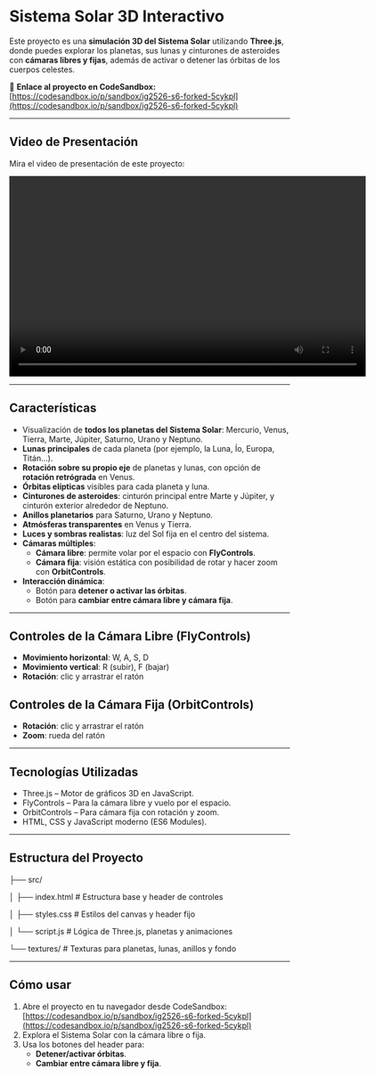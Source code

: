 # Sistema Solar 3D Interactivo

Este proyecto es una **simulación 3D del Sistema Solar** utilizando **Three.js**, donde puedes explorar los planetas, sus lunas y cinturones de asteroides con **cámaras libres y fijas**, además de activar o detener las órbitas de los cuerpos celestes.

🔗 **Enlace al proyecto en CodeSandbox:** [https://codesandbox.io/p/sandbox/ig2526-s6-forked-5cykpl](https://codesandbox.io/p/sandbox/ig2526-s6-forked-5cykpl)

---

## Video de Presentación

Mira el video de presentación de este proyecto:

<video width="640" height="360" controls>
  <source src="Aythami_PV.mkv" type="video/mp4">
  Tu navegador no soporta el elemento de video.
</video>

---

## Características

- Visualización de **todos los planetas del Sistema Solar**: Mercurio, Venus, Tierra, Marte, Júpiter, Saturno, Urano y Neptuno.  
- **Lunas principales** de cada planeta (por ejemplo, la Luna, Ío, Europa, Titán…).  
- **Rotación sobre su propio eje** de planetas y lunas, con opción de **rotación retrógrada** en Venus.  
- **Órbitas elípticas** visibles para cada planeta y luna.  
- **Cinturones de asteroides**: cinturón principal entre Marte y Júpiter, y cinturón exterior alrededor de Neptuno.  
- **Anillos planetarios** para Saturno, Urano y Neptuno.  
- **Atmósferas transparentes** en Venus y Tierra.  
- **Luces y sombras realistas**: luz del Sol fija en el centro del sistema.  
- **Cámaras múltiples**:
  - **Cámara libre**: permite volar por el espacio con **FlyControls**.  
  - **Cámara fija**: visión estática con posibilidad de rotar y hacer zoom con **OrbitControls**.  
- **Interacción dinámica**:
  - Botón para **detener o activar las órbitas**.  
  - Botón para **cambiar entre cámara libre y cámara fija**.  

---

## Controles de la Cámara Libre (FlyControls)

- **Movimiento horizontal**: W, A, S, D  
- **Movimiento vertical**: R (subir), F (bajar)  
- **Rotación**: clic y arrastrar el ratón  

## Controles de la Cámara Fija (OrbitControls)

- **Rotación**: clic y arrastrar el ratón  
- **Zoom**: rueda del ratón  

---

## Tecnologías Utilizadas

- Three.js – Motor de gráficos 3D en JavaScript.  
- FlyControls – Para la cámara libre y vuelo por el espacio.  
- OrbitControls – Para cámara fija con rotación y zoom.  
- HTML, CSS y JavaScript moderno (ES6 Modules).  

---

## Estructura del Proyecto

├── src/

│ ├── index.html # Estructura base y header de controles

│ ├── styles.css # Estilos del canvas y header fijo

│ └── script.js # Lógica de Three.js, planetas y animaciones

└── textures/ # Texturas para planetas, lunas, anillos y fondo


---

## Cómo usar

1. Abre el proyecto en tu navegador desde CodeSandbox: [https://codesandbox.io/p/sandbox/ig2526-s6-forked-5cykpl](https://codesandbox.io/p/sandbox/ig2526-s6-forked-5cykpl)  
2. Explora el Sistema Solar con la cámara libre o fija.  
3. Usa los botones del header para:
   - **Detener/activar órbitas**.  
   - **Cambiar entre cámara libre y fija**.  
